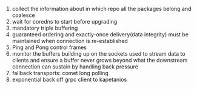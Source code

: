 1. collect the information about in which repo all the packages belong and coalesce
2. wait for coredns to start before upgrading
3. mandatory triple buffering
4. guaranteed ordering and exactly-once delivery(data integrity) must be maintained when connection is re-established
5. Ping and Pong control frames
6. monitor the buffers building up on the sockets used to stream data to clients and ensure a buffer never grows beyond what the downstream connection can sustain by handling back pressure
7. fallback transports: comet long polling
8. exponential back off grpc client to kapetanios